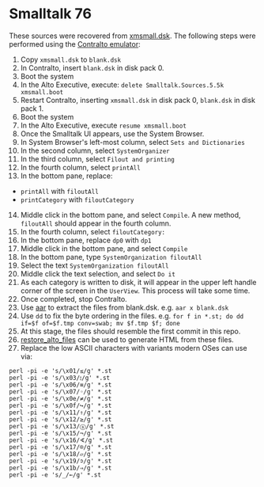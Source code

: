 # Smalltalk 76

These sources were recovered from [xmsmall.dsk](http://www.bitsavers.org/bits/Xerox/Alto/disk_images/chm/xmsmall.zip).  The following steps were performed using the [Contralto emulator](https://github.com/livingcomputermuseum/ContrAlto):

1. Copy `xmsmall.dsk` to `blank.dsk`
2. In Contralto, insert `blank.dsk` in disk pack 0.
3. Boot the system
4. In the Alto Executive, execute: `delete Smalltalk.Sources.5.5k xmsmall.boot`
5. Restart Contralto, inserting `xmsmall.dsk` in disk pack 0, `blank.dsk` in disk pack 1.
6. Boot the system
7. In the Alto Executive, execute `resume xmsmall.boot`
8. Once the Smalltalk UI appears, use the System Browser. 
9. In System Browser's left-most column, select `Sets and Dictionaries`
10. In the second column, select `SystemOrganizer`
11. In the third column, select `Filout and printing`
12. In the fourth column, select `printAll`
13. In the bottom pane, replace:
  * `printAll` with `filoutAll`
  * `printCategory` with `filoutCategory`
14. Middle click in the bottom pane, and select `Compile`. A new method, `filoutAll` should appear in the fourth column.
15. In the fourth column, select `filoutCategory:`
16. In the bottom pane, replace `dp0` with `dp1`
17. Middle click in the bottom pane, and select `Compile`
18. In the bottom pane, type `SystemOrganization filoutAll`
19. Select the text `SystemOrganization filoutAll`
20. Middle click the text selection, and select `Do it`
21. As each category is written to disk, it will appear in the upper left handle corner of the screen in the `UserView`.  This process will take some time.
22. Once completed, stop Contralto.
23. Use [aar](http://www.bitsavers.org/bits/Xerox/Alto/tools/aar.c) to extract the files from blank.dsk. e.g. `aar x blank.dsk`
24. Use `dd` to fix the byte ordering in the files. e.g. `for f in *.st; do dd if=$f of=$f.tmp conv=swab; mv $f.tmp $f; done`
25. At this stage, the files should resemble the first commit in this repo.
26. [restore_alto_files](http://xeroxalto.computerhistory.org/src/restore_alto_files.tar.gz) can be used to generate HTML from these files.
27. Replace the low ASCII characters with variants modern OSes can use via:
```
perl -pi -e 's/\x01/≤/g' *.st
perl -pi -e 's/\x03/⦂/g' *.st
perl -pi -e 's/\x06/≡/g' *.st
perl -pi -e 's/\x07/◦/g' *.st
perl -pi -e 's/\x0e/≠/g' *.st
perl -pi -e 's/\x0f/↪/g' *.st
perl -pi -e 's/\x11/⇑/g' *.st
perl -pi -e 's/\x12/≥/g' *.st
perl -pi -e 's/\x13/ⓢ/g' *.st
perl -pi -e 's/\x15/¬/g' *.st
perl -pi -e 's/\x16/∢/g' *.st
perl -pi -e 's/\x17/⌾/g' *.st
perl -pi -e 's/\x18/▱/g' *.st
perl -pi -e 's/\x19/➲/g' *.st
perl -pi -e 's/\x1b/⇒/g' *.st
perl -pi -e 's/_/←/g' *.st
```
